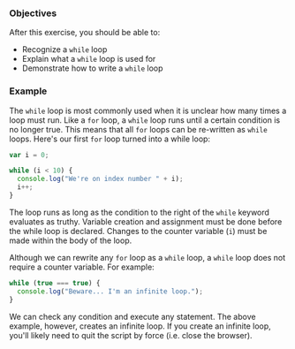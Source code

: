 <!--{ ids:[197], language:'JavaScript', type:'workshop', order: 6, name:'While Loops', description:'When you don't know how many times a loop should run, use a while loop' }-->

### Objectives

After this exercise, you should be able to:

- Recognize a `while` loop
- Explain what a `while` loop is used for
- Demonstrate how to write a `while` loop

### Example

The `while` loop is most commonly used when it is unclear how many times a loop must run. Like a `for` loop, a `while` loop runs until a certain condition is no longer true. This means that all `for` loops can be re-written as `while` loops. Here's our first `for` loop turned into a while loop:

```js
var i = 0;

while (i < 10) {
  console.log("We're on index number " + i);
  i++;
}
```

The loop runs as long as the condition to the right of the `while` keyword evaluates as truthy. Variable creation and assignment must be done before the while loop is declared. Changes to the counter variable (`i`) must be made within the body of the loop.

Although we can rewrite any `for` loop as a `while` loop, a `while` loop does not require a counter variable. For example:

```js
while (true === true) {
  console.log("Beware... I'm an infinite loop.");
}
```

We can check any condition and execute any statement. The above example, however, creates an infinite loop. If you create an infinite loop, you'll likely need to quit the script by force (i.e. close the browser).

